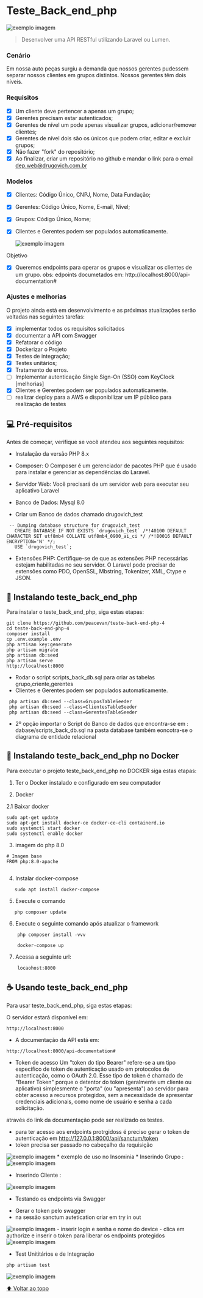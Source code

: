 # Teste_Back_end_php

<img src="public/img/Swagger.png" alt="exemplo imagem">

>Desenvolver uma API RESTful utilizando Laravel ou Lumen.

### Cenário

Em nossa auto peças surgiu a demanda que nossos gerentes pudessem separar nossos clientes em grupos distintos. Nossos gerentes têm dois níveis.

### Requisitos
- [x] Um cliente deve pertencer a apenas um grupo;
- [x] Gerentes precisam estar autenticados;
- [x] Gerentes de nível um pode apenas visualizar grupos, adicionar/remover clientes;
- [x] Gerentes de nível dois são os únicos que podem criar, editar e excluir grupos;
- [x] Não fazer "fork" do repositório;
- [x] Ao finalizar, criar um repositório no github e mandar o link para o email dep.web@drugovich.com.br

### Modelos
- [x] Clientes: Código Único, CNPJ, Nome, Data Fundação;
- [x] Gerentes: Código Único, Nome, E-mail, Nível;
- [x] Grupos: Código Único, Nome;
- [x] Clientes e Gerentes podem ser populados automaticamente.

  <img src="public/img/EER_diagram.png" alt="exemplo imagem">
Objetivo
- [x] Queremos endpoints para operar os grupos e visualizar os clientes de um grupo.
 obs: edpoints documetados em: 
 http://localhost:8000/api-documentation#

### Ajustes e melhorias

O projeto ainda está em desenvolvimento e as próximas atualizações serão voltadas nas seguintes tarefas:

- [x] implementar todos os requisitos solicitados
- [x] documentar a API com Swagger
- [x] Refatorar o código 
- [x] Dockerizar o Projeto 
- [x] Testes de integração;
- [x] Testes unitários;
- [x] Tratamento de erros.
- [ ] Implementar autenticação Single Sign-On (SSO) com KeyClock [melhorias]
- [x] Clientes e Gerentes podem ser populados automaticamente.
- [ ] realizar deploy para a AWS e disponibilizar um IP público para realização de testes

## 💻 Pré-requisitos

Antes de começar, verifique se você atendeu aos seguintes requisitos:

* Instalação da versão PHP 8.x 
* Composer: O Composer é um gerenciador de pacotes PHP que é usado para instalar e gerenciar as dependências do Laravel.

* Servidor Web: Você precisará de um servidor web para executar seu aplicativo Laravel

* Banco de Dados: Mysql 8.0

* Criar um Banco de dados chamado  drugovich_test
```
 -- Dumping database structure for drugovich_test
   CREATE DATABASE IF NOT EXISTS `drugovich_test` /*!40100 DEFAULT CHARACTER SET utf8mb4 COLLATE utf8mb4_0900_ai_ci */ /*!80016 DEFAULT ENCRYPTION='N' */;
   USE `drugovich_test`;
```

* Extensões PHP: Certifique-se de que as extensões PHP necessárias estejam habilitadas no seu servidor. O Laravel pode precisar de extensões como PDO, OpenSSL, Mbstring, Tokenizer, XML, Ctype e JSON.
## 🚀 Instalando teste_back_end_php

Para instalar o teste_back_end_php, siga estas etapas:

```
git clone https://github.com/peacevan/teste-back-end-php-4
cd teste-back-end-php-4
composer install
cp .env.example .env
php artisan key:generate
php artisan migrate
php artisan db:seed
php artisan serve
http://localhost:8000
```
* Rodar o script scripts_back_db.sql
  para criar as tabelas grupo,criente,gerentes
* Clientes e Gerentes podem ser populados automaticamente.

```
 php artisan db:seed --class=GruposTableSeeder
 php artisan db:seed --class=ClientesTableSeeder
 php artisan db:seed --class=GerentesTableSeeder
```
* 2º opção importar o Script do Banco de dados que encontra-se em : 
dabase/scripts_back_db.sql
na pasta database também eoncotra-se o diagrama de entidade relacional

## 🚀 Instalando teste_back_end_php no Docker

Para executar o projeto  teste_back_end_php no DOCKER siga estas etapas:

1. Ter o Docker instalado e configurado em seu computador

2. Docker

2.1 Baixar docker
``` 
sudo apt-get update
sudo apt-get install docker-ce docker-ce-cli containerd.io
sudo systemctl start docker
sudo systemctl enable docker

```
3. imagem do php 8.0
``` 
# Imagem base
FROM php:8.0-apache
  
```

4. Instalar docker-compose
``` 
   sudo apt install docker-compose
```

5. Execute o comando
``` 
   php composer update
``` 
6. Execute o seguinte comando após atualizar o framework
``` 
    php composer install -vvv
``` 
``` 
    docker-compose up
``` 
7. Acessa a seguinte url:
``` 
    locaohost:8000
``` 

## ☕ Usando teste_back_end_php

Para usar teste_back_end_php, siga estas etapas:

O servidor estará disponível em:
```
http://localhost:8000
```
* A documentação da API está em:

```
http://localhost:8000/api-documentation#
```
* Token de acesso
Um "token do tipo Bearer" refere-se a um tipo específico de token de autenticação
usado em protocolos de autenticação, como o OAuth 2.0. Esse tipo de token é chamado de
"Bearer Token" porque o detentor do token (geralmente um cliente ou aplicativo) simplesmente
o "porta" (ou "apresenta") ao servidor para obter acesso a recursos protegidos, sem a necessidade de
apresentar credenciais adicionais, como nome de usuário e senha a cada solicitação.
  
através do link  da documentação pode ser realizado os testes.


- para ter acesso  aos endpoints protrgidoss é preciso gerar o token de autenticação em 
 http://127.0.0.1:8000/api/sanctum/token
- token precisa ser passado no cabeçalho da requisição

<img src="public/img/token_autenticacao.png" alt="exemplo imagem">
* exemplo de uso no Insominia
* Inserindo Grupo :

<img src="public/img/insert_grupo.png" alt="exemplo imagem">

* Inserindo Cliente :
  
<img src="public/img/insert_cliente.png" alt="exemplo imagem">

* Testando os endpoints via Swagger
 - Gerar o token pelo swagger
 - na sessão sanctum autetication criar em try in out 
<img src="public/img/gerar_token_swagger.png" alt="exemplo imagem">
 - inserir login e senha  e nome do device
 - clica em authorize  e inserir o token para liberar os endpoints protegidos
   <img src="public/img/authorize.png" alt="exemplo imagem">

* Test Unititários e de Integração 
```
php artisan test
```
  <img src="public/img/tests.png" alt="exemplo imagem">

[⬆ Voltar ao topo](#Teste_Back_end_PHP)<br>
